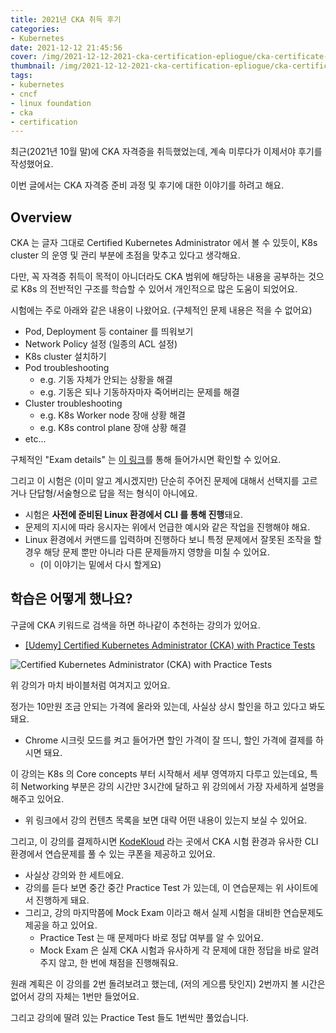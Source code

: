 ```yaml
---
title: 2021년 CKA 취득 후기
categories:
- Kubernetes
date: 2021-12-12 21:45:56
cover: /img/2021-12-12-2021-cka-certification-epliogue/cka-certificate-kihoon-han.jpg
thumbnail: /img/2021-12-12-2021-cka-certification-epliogue/cka-certificate-kihoon-han.jpg
tags:
- kubernetes
- cncf
- linux foundation
- cka
- certification
---
```


최근(2021년 10월 말)에 CKA 자격증을 취득했었는데, 계속 미루다가 이제서야 후기를 작성했어요.

이번 글에서는 CKA 자격증 준비 과정 및 후기에 대한 이야기를 하려고 해요.

<!-- more -->

## Overview

CKA 는 글자 그대로 Certified Kubernetes Administrator 에서 볼 수 있듯이, K8s cluster 의 운영 및 관리 부분에 초점을 맞추고 있다고 생각해요.

다만, 꼭 자격증 취득이 목적이 아니더라도 CKA 범위에 해당하는 내용을 공부하는 것으로 K8s 의 전반적인 구조를 학습할 수 있어서 개인적으로 많은 도움이 되었어요.

시험에는 주로 아래와 같은 내용이 나왔어요. (구체적인 문제 내용은 적을 수 없어요)
- Pod, Deployment 등 container 를 띄워보기
- Network Policy 설정 (일종의 ACL 설정)
- K8s cluster 설치하기
- Pod troubleshooting
  - e.g. 기동 자체가 안되는 상황을 해결
  - e.g. 기동은 되나 기동하자마자 죽어버리는 문제를 해결
- Cluster troubleshooting
  - e.g. K8s Worker node 장애 상황 해결
  - e.g. K8s control plane 장애 상황 해결
- etc...

구체적인 "Exam details" 는 [이 링크](https://www.cncf.io/certification/cka/)를 통해 들어가시면 확인할 수 있어요.

그리고 이 시험은 (이미 알고 계시겠지만) 단순히 주어진 문제에 대해서 선택지를 고르거나 단답형/서술형으로 답을 적는 형식이 아니에요.
- 시험은 **사전에 준비된 Linux 환경에서 CLI 를 통해 진행**돼요.
- 문제의 지시에 따라 응시자는 위에서 언급한 예시와 같은 작업을 진행해야 해요.
- Linux 환경에서 커맨드를 입력하며 진행하다 보니 특정 문제에서 잘못된 조작을 할 경우 해당 문제 뿐만 아니라 다른 문제들까지 영향을 미칠 수 있어요.
  - (이 이야기는 밑에서 다시 할게요)


## 학습은 어떻게 했나요?

구글에 CKA 키워드로 검색을 하면 하나같이 추천하는 강의가 있어요.
- [\[Udemy\] Certified Kubernetes Administrator (CKA) with Practice Tests](https://www.udemy.com/course/certified-kubernetes-administrator-with-practice-tests/)

![Certified Kubernetes Administrator (CKA) with Practice Tests](/img/2021-12-12-2021-cka-certification-epliogue/78a13131-d773-416d-80c1-72a9fc0e92c0.jpg)

위 강의가 마치 바이블처럼 여겨지고 있어요.

정가는 10만원 조금 안되는 가격에 올라와 있는데, 사실상 상시 할인을 하고 있다고 봐도 돼요.
- Chrome 시크릿 모드를 켜고 들어가면 할인 가격이 잘 뜨니, 할인 가격에 결제를 하시면 돼요.

이 강의는 K8s 의 Core concepts 부터 시작해서 세부 영역까지 다루고 있는데요, 특히 Networking 부분은 강의 시간만 3시간에 달하고 위 강의에서 가장 자세하게 설명을 해주고 있어요.
- 위 링크에서 강의 컨텐츠 목록을 보면 대략 어떤 내용이 있는지 보실 수 있어요.

그리고, 이 강의를 결제하시면 [KodeKloud](https://kodekloud.com/) 라는 곳에서 CKA 시험 환경과 유사한 CLI 환경에서 연습문제를 풀 수 있는 쿠폰을 제공하고 있어요.
- 사실상 강의와 한 세트에요.
- 강의를 듣다 보면 중간 중간 Practice Test 가 있는데, 이 연습문제는 위 사이트에서 진행하게 돼요.
- 그리고, 강의 마지막쯤에 Mock Exam 이라고 해서 실제 시험을 대비한 연습문제도 제공을 하고 있어요.
  - Practice Test 는 매 문제마다 바로 정답 여부를 알 수 있어요.
  - Mock Exam 은 실제 CKA 시험과 유사하게 각 문제에 대한 정답을 바로 알려주지 않고, 한 번에 채점을 진행해줘요.

원래 계획은 이 강의를 2번 돌려보려고 했는데, (저의 게으름 탓인지) 2번까지 볼 시간은 없어서 강의 자체는 1번만 들었어요.

그리고 강의에 딸려 있는 Practice Test 들도 1번씩만 풀었습니다.

